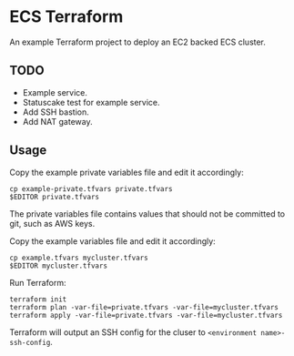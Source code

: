
# ECS Terraform

An example Terraform project to deploy an EC2 backed ECS cluster.

## TODO

- Example service.
- Statuscake test for example service.
- Add SSH bastion.
- Add NAT gateway.

## Usage

Copy the example private variables file and edit it accordingly:
```shell
cp example-private.tfvars private.tfvars
$EDITOR private.tfvars
```
The private variables file contains values that should not be committed to
git, such as AWS keys.  

Copy the example variables file and edit it accordingly:
```shell
cp example.tfvars mycluster.tfvars
$EDITOR mycluster.tfvars
```

Run Terraform:
```shell
terraform init
terraform plan -var-file=private.tfvars -var-file=mycluster.tfvars
terraform apply -var-file=private.tfvars -var-file=mycluster.tfvars
```

Terraform will output an SSH config for the cluser to `<environment name>-ssh-config`.
